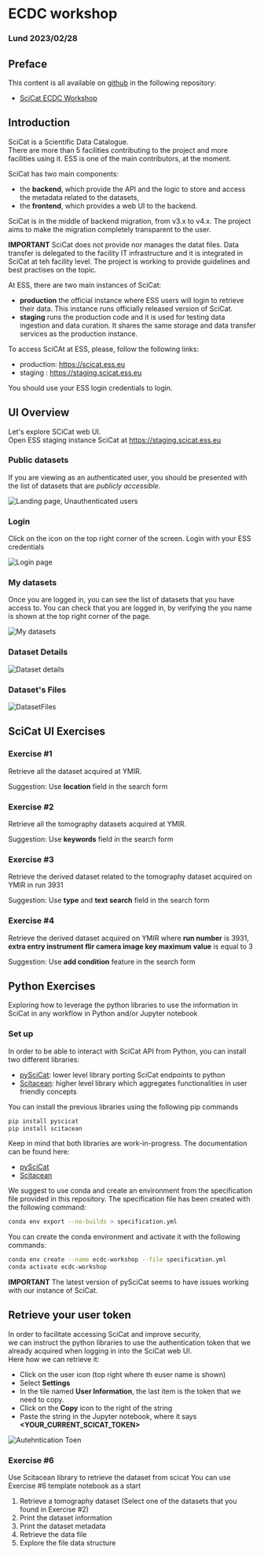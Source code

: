 # ECDC workshop
### Lund 2023/02/28

## Preface
This content is all available on [github](http://github.com) in the following repository:
- [SciCat ECDC Workshop](https://github.com/ess-dmsc/scicat-ecdc-workshop)

## Introduction

SciCat is a Scientific Data Catalogue.  
There are more than 5 facilities contributing to the project and more facilities using it. ESS is one of the main contributors, at the moment.

SciCat has two main components: 
- the __backend__, which provide the API and the logic to store and access the metadata related to the datasets,
- the __frontend__, which provides a web UI to the backend.

SciCat is in the middle of backend migration, from v3.x to v4.x. The project aims to make the migration completely transparent to the user.

__IMPORTANT__
SciCat does not provide nor manages the datat files. Data transfer is delegated to the facility IT infrastructure and it is integrated in SciCat at teh facility level. The project is working to provide guidelines and best practises on the topic.

At ESS, there are two main instances of SciCat:
- __production__
  the official instance where ESS users will login to retrieve their data. This instance runs officially released version of SciCat.
- __staging__
  runs the production code and it is used for testing data ingestion and data curation. It shares the same storage and data transfer services as the production instance.

To access SciCAt at ESS, please, follow the following links:
- production: https://scicat.ess.eu
- staging : https://staging.scicat.ess.eu

You should use your ESS login credentials to login.

## UI Overview
Let's explore SCiCat web UI.  
Open ESS staging instance SciCat at https://staging.scicat.ess.eu  

### Public datasets
If you are viewing as an authenticated user, you should be presented with the list of datasets that are _publicly accessible_.  

![Landing page, Unauthenticated users](images/PublicDatasets.png)

### Login
Click on the icon on the top right corner of the screen.
Login with your ESS credentials

![Login page](images/Login.png)

### My datasets
Once you are logged in, you can see the list of datasets that you have access to.
You can check that you are logged in, by verifying the you name is shown at the top right corner of the page.  

![My datasets](images/Datasets.png)

### Dataset Details
![Dataset details](images/DatasetDetails.png)

### Dataset's Files
![DatasetFiles](images/DatasetFiles.png)

## SciCat UI Exercises

### Exercise #1
Retrieve all the dataset acquired at YMIR.

Suggestion: Use __location__ field in the search form

### Exercise #2
Retrieve all the tomography datasets acquired at YMIR.

Suggestion: Use __keywords__ field in the search form

### Exercise #3
Retrieve the derived dataset related to the tomography dataset acquired on YMIR in run 3931

Suggestion: Use __type__ and __text search__ field in the search form

### Exercise #4
Retrieve the derived dataset acquired on YMIR where __run number__ is 3931, __extra entry instrument flir camera image key maximum value__ is equal to 3

Suggestion: Use __add condition__ feature in the search form


## Python Exercises

Exploring how to leverage the python libraries to use the information in SciCat in any workflow in Python and/or Jupyter notebook

### Set up

In order to be able to interact with SciCat API from Python, you can install two different libraries:
- [pySciCat](https://github.com/SciCatProject/pyscicat): lower level library porting SciCat endpoints to python
- [Scitacean](https://github.com/SciCatProject/scitacean): higher level library which aggregates functionalities in user friendly concepts

You can install the previous libraries using the following pip commands
```bash
pip install pyscicat
pip install scitacean
```

Keep in mind that both libraries are work-in-progress.
The documentation can be found here:
- [pySciCat](https://scicatproject.github.io/pyscicat/)
- [Scitacean](https://scicatproject.github.io/scitacean/)


We suggest to use conda and create an environment from the specification file provided in this repository.
The specification file has been created with the following command:
```bash
conda env export --no-builds > specification.yml
```
You can create the conda environment and activate it with the following commands:
```bash
conda env create --name ecdc-workshop --file specification.yml
conda activate ecdc-workshop
```
__IMPORTANT__
The latest version of pySciCat seems to have issues working with our instance of SciCat.

## Retrieve your user token

In order to facilitate accessing SciCat and improve security,  
we can instruct the python libraries to use the authentication token that we already acquired when logging in into the SciCat web UI.  
Here how we can retrieve it:
- Click on the user icon (top right where th euser name is shown)
- Select __Settings__
- In the tile named __User Information__, the last item is the token that we need to copy.
- Click on the __Copy__ icon to the right of the string
- Paste the string in the Jupyter notebook, where it says __\<YOUR_CURRENT_SCICAT_TOKEN\>__   

![Autehntication Toen](images/User_Information.png)

### Exercise #6
Use Scitacean library to retrieve the dataset from scicat
You can use Exercise #6 template notebook as a start
1. Retrieve a tomography dataset (Select one of the datasets that you found in Exercise #2)
2. Print the dataset information
3. Print the dataset metadata
4. Retrieve the data file
5. Explore the file data structure
